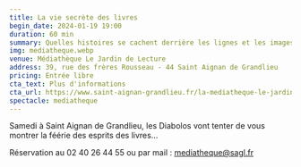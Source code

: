 ```yaml
---
title: La vie secrète des livres
begin_date: 2024-01-19 19:00
duration: 60 min
summary: Quelles histoires se cachent derrière les lignes et les images des livres de la médiathèque ?
img: mediatheque.webp
venue: Médiathèque Le Jardin de Lecture
address: 39, rue des frères Rousseau - 44 Saint Aignan de Grandlieu
pricing: Entrée libre
cta_text: Plus d'informations
cta_url: https://www.saint-aignan-grandlieu.fr/la-mediatheque-le-jardin-de-lecture/les-rendez-vous-de-la-mediatheque/les-animations-1125/spectacle-d-improvisation-par-la-compagnie-diabolo-3356.html?cHash=10c5c22c52fe0db189682e66037cab48
spectacle: mediatheque
---
```


Samedi à Saint Aignan de Grandlieu, les Diabolos vont tenter de vous montrer la féérie des esprits des livres...

Réservation au 02 40 26 44 55 ou par mail : [mediatheque@sagl.fr](mailto:mediatheque@sagl.fr)